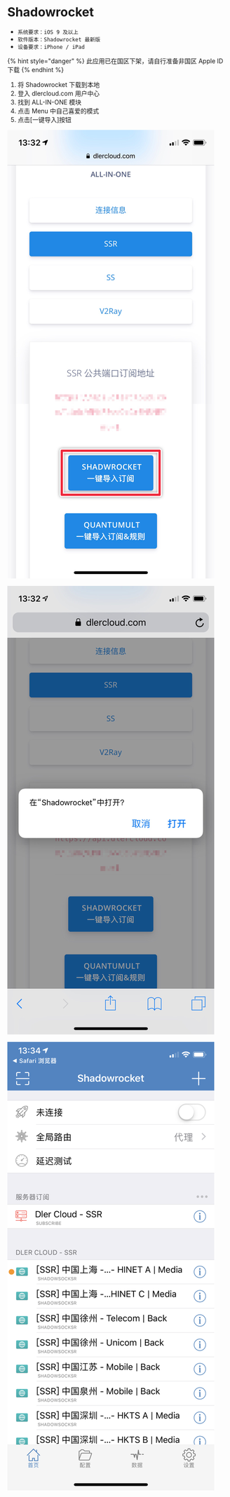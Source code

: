 # Shadowrocket

* `系统要求：iOS 9 及以上`
* `软件版本：Shadowrocket 最新版`
* `设备要求：iPhone / iPad`



{% hint style="danger" %}
此应用已在国区下架，请自行准备非国区 Apple ID 下载
{% endhint %}



1. 将 Shadowrocket 下载到本地
2. 登入 dlercloud.com 用户中心
3. 找到 ALL-IN-ONE 模块
4. 点击 Menu 中自己喜爱的模式
5. 点击\[一键导入\]按钮

![](../../.gitbook/assets/img_0899.jpg)

![](../../.gitbook/assets/img_0898.jpg)

![](../../.gitbook/assets/img_0900.PNG)

